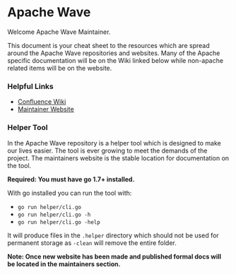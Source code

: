 # Apache Wave

Welcome Apache Wave Maintainer.

This document is your cheat sheet to the resources which are spread around the Apache Wave
repositories and websites. Many of the Apache specific documentation will be on the Wiki linked
below while non-apache related items will be on the website.

### Helpful Links

- [Confluence Wiki](https://cwiki.apache.org/confluence/display/WAVE/Maintainer+Documentation)
- [Maintainer Website](https://incubator.apache.org/wave/maintainers)


### Helper Tool

In the Apache Wave repository is a helper tool which is designed to make our lives easier. The 
tool is ever growing to meet the demands of the project. The maintainers website is the stable 
location for documentation on the tool.

**Required: You must have go 1.7+ installed.**

With go installed you can run the tool with: 

- `go run helper/cli.go`
- `go run helper/cli.go -h`
- `go run helper/cli.go -help`

It will produce files in the `.helper` directory which should not be used for permanent storage
 as `-clean` will remove the entire folder.

**Note: Once new website has been made and published formal docs will be located in the 
maintainers section.**